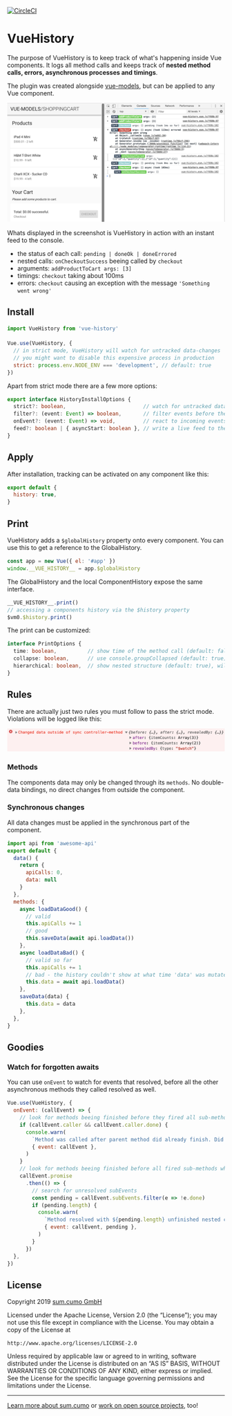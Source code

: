[![CircleCI](https://circleci.com/gh/sumcumo/vue-history.svg?style=svg)](https://circleci.com/gh/sumcumo/vue-history)

# VueHistory

The purpose of VueHistory is to keep track of what's happening inside Vue components. It logs all method calls and keeps track of **nested method calls, errors, asynchronous processes and timings**.

The plugin was created alongside [vue-models](https://github.com/sumcumo/vue-models), but can be applied to any Vue component.

![vue-history](./docs/screenshot-code-with-log.png)

Whats displayed in the screenshot is VueHistory in action with an instant feed to the console.

- the status of each call: `pending | doneOk | doneErrored`
- nested calls: `onCheckoutSuccess` beeing called by `checkout`
- arguments: `addProductToCart args: [3]` 
- timings: `checkout` taking about 100ms
- errors: `checkout` causing an exception with the message `'Something went wrong'`

## Install

```javascript
import VueHistory from 'vue-history'

Vue.use(VueHistory, {
  // in strict mode, VueHistory will watch for untracked data-changes
  // you might want to disable this expensive process in production
  strict: process.env.NODE_ENV === 'development', // default: true
})
```

Apart from strict mode there are a few more options:

```typescript
export interface HistoryInstallOptions {
  strict?: boolean,                         // watch for untracked data-changes
  filter?: (event: Event) => boolean,       // filter events before they are written to the history
  onEvent?: (event: Event) => void,         // react to incoming events
  feed?: boolean | { asyncStart: boolean }, // write a live feed to the console (default: false, asyncStart defaults to true)
}
```

## Apply

After installation, tracking can be activated on any component like this:

```javascript
export default {
  history: true,
}
```

## Print

VueHistory adds a `$globalHistory` property onto every component. 
You can use this to get a reference to the GlobalHistory.

```javascript
const app = new Vue({ el: '#app' })
window.__VUE_HISTORY__ = app.$globalHistory
```

The GlobalHistory and the local ComponentHistory expose the same interface.

```javascript
__VUE_HISTORY__.print()
// accessing a components history via the $history property
$vm0.$history.print()
```

The print can be customized:

```typescript
interface PrintOptions {
  time: boolean,          // show time of the method call (default: false)
  collapse: boolean,      // use console.groupCollapsed (default: true)
  hierarchical: boolean,  // show nested structure (default: true), will be flattened if false
}
```

## Rules

There are actually just two rules you must follow to pass the strict mode.
Violations will be logged like this: 

![data changed outside method](./docs/screenshot-data-outside-method-error.png)

### Methods

The components data may only be changed through its `methods`. 
No double-data bindings, no direct changes from outside the component.

### Synchronous changes

All data changes must be applied in the synchronous part of the component.

```javascript
import api from 'awesome-api'
export default {
  data() { 
    return { 
      apiCalls: 0,
      data: null 
    } 
  },
  methods: {
    async loadDataGood() {
      // valid
      this.apiCalls += 1
      // good
      this.saveData(await api.loadData())
    },
    async loadDataBad() {
      // valid so far
      this.apiCalls += 1
      // bad - the history couldn't show at what time 'data' was mutated
      this.data = await api.loadData()
    },
    saveData(data) {
      this.data = data
    },  
  },
}

```

## Goodies

### Watch for forgotten awaits

You can use `onEvent` to watch for events that resolved, before all the other asynchronous methods they called resolved as well.

```javascript
Vue.use(VueHistory, {
  onEvent: (callEvent) => {
    // look for methods beeing finished before they fired all sub-methods
    if (callEvent.caller && callEvent.caller.done) {
      console.warn(
        `Method was called after parent method did already finish. Did you forget to await for setTimeout()?`,
        { event: callEvent },
      )
    }
    // look for methods beeing finished before all fired sub-methods where finished as well
    callEvent.promise
      .then(() => {
        // search for unresolved subEvents
        const pending = callEvent.subEvents.filter(e => !e.done)
        if (pending.length) {
          console.warn(
            `Method resolved with ${pending.length} unfinished nested calls. Did you forget to await?`,
            { event: callEvent, pending },
          )
        }
      })
  },
})
```  

## License

Copyright 2019 [sum.cumo GmbH](https://www.sumcumo.com/)

Licensed under the Apache License, Version 2.0 (the “License”); you may not use this file except in compliance with the License. You may obtain a copy of the License at

    http://www.apache.org/licenses/LICENSE-2.0

Unless required by applicable law or agreed to in writing, software distributed under the License is distributed on an “AS IS” BASIS, WITHOUT WARRANTIES OR CONDITIONS OF ANY KIND, either express or implied. See the License for the specific language governing permissions and limitations under the License.

----

[Learn more about sum.cumo](https://www.sumcumo.com/en/) or [work on open source projects](https://www.sumcumo.com/jobs/), too!
